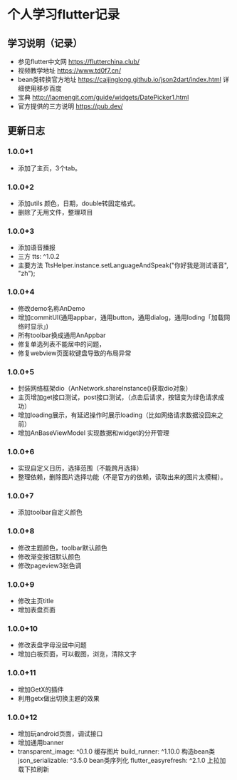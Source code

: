 # 个人学习flutter记录

[comment]: <> (## 添加依赖)

[comment]: <> (```)

[comment]: <> (intl: ^0.16.1)

[comment]: <> (```)


## 学习说明（记录）

+ 参见flutter中文网 https://flutterchina.club/
+ 视频教学地址 https://www.td0f7.cn/
+ bean类转换官方地址 https://caijinglong.github.io/json2dart/index.html 详细使用移步百度
+ 宝典 http://laomengit.com/guide/widgets/DatePicker1.html
+ 官方提供的三方说明 https://pub.dev/

## 更新日志

### 1.0.0+1

+ 添加了主页，3个tab。


### 1.0.0+2

+ 添加utils 颜色，日期，double转固定格式。
+ 删除了无用文件，整理项目


### 1.0.0+3

+ 添加语音播报
+ 三方 tts: ^1.0.2
+ 主要方法 TtsHelper.instance.setLanguageAndSpeak("你好我是测试语音", "zh");


### 1.0.0+4

+ 修改demo名称AnDemo
+ 增加commitUI(通用appbar，通用button，通用dialog，通用loding「加载网络时显示」)
+ 所有toolbar换成通用AnAppbar
+ 修复单选列表不能居中的问题，
+ 修复webview页面软键盘导致的布局异常


### 1.0.0+5

+ 封装网络框架dio（AnNetwork.shareInstance()获取dio对象）
+ 主页增加get接口测试，post接口测试，（点击后请求，按钮变为绿色请求成功）
+ 增加loading展示，有延迟操作时展示loading（比如网络请求数据没回来之前）
+ 增加AnBaseViewModel   实现数据和widget的分开管理


### 1.0.0+6

+ 实现自定义日历，选择范围（不能跨月选择）
+ 整理依赖，删除图片选择功能（不是官方的依赖，读取出来的图片太模糊）。

### 1.0.0+7

+ 添加toolbar自定义颜色

### 1.0.0+8

+ 修改主题颜色，toolbar默认颜色
+ 修改渐变按钮默认颜色
+ 修改pageview3张色调

### 1.0.0+9

+ 修改主页title
+ 增加表盘页面

### 1.0.0+10

+ 修改表盘字母没居中问题
+ 增加白板页面，可以截图，浏览，清除文字

### 1.0.0+11

+ 增加GetX的插件
+ 利用getx做出切换主题的效果

### 1.0.0+12

+ 增加玩android页面，调试接口
+ 增加通用banner
+   transparent_image: ^0.1.0  缓存图片
    build_runner: ^1.10.0    构造bean类
    json_serializable: ^3.5.0    bean类序列化
    flutter_easyrefresh: ^2.1.0    上拉加载下拉刷新







